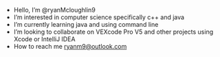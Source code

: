 - Hello, I’m @ryanMcloughlin9
- I’m interested in computer science specifically c++ and java
- I’m currently learning java and using command line
- I’m looking to collaborate on VEXcode Pro V5 and other projects using Xcode or IntelliJ IDEA
- How to reach me ryanm9@outlook.com

<!---
ryanMcloughlin9/ryanMcloughlin9 is a ✨ special ✨ repository because its `README.md` (this file) appears on your GitHub profile.
You can click the Preview link to take a look at your changes.
--->

